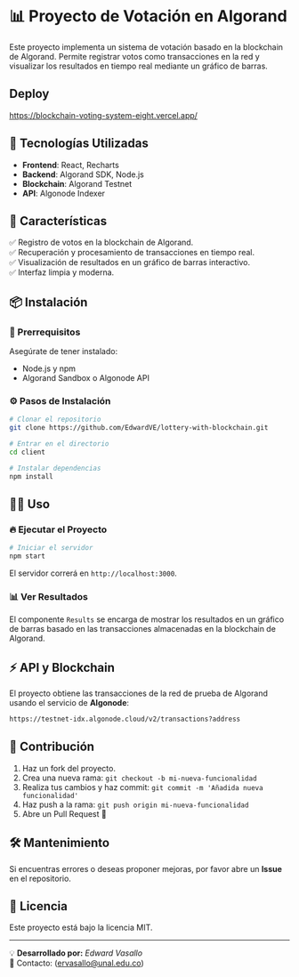 # 📊 Proyecto de Votación en Algorand

Este proyecto implementa un sistema de votación basado en la blockchain de Algorand. Permite registrar votos como transacciones en la red y visualizar los resultados en tiempo real mediante un gráfico de barras.

## Deploy
https://blockchain-voting-system-eight.vercel.app/

## 🚀 Tecnologías Utilizadas

- **Frontend**: React, Recharts
- **Backend**: Algorand SDK, Node.js
- **Blockchain**: Algorand Testnet
- **API**: Algonode Indexer

## 📌 Características

✅ Registro de votos en la blockchain de Algorand.  
✅ Recuperación y procesamiento de transacciones en tiempo real.  
✅ Visualización de resultados en un gráfico de barras interactivo.  
✅ Interfaz limpia y moderna.

## 📦 Instalación

### 🔧 Prerrequisitos
Asegúrate de tener instalado:
- Node.js y npm
- Algorand Sandbox o Algonode API

### ⚙️ Pasos de Instalación
```sh
# Clonar el repositorio
git clone https://github.com/EdwardVE/lottery-with-blockchain.git

# Entrar en el directorio
cd client

# Instalar dependencias
npm install
```

## 🏃‍♂️ Uso

### 🔥 Ejecutar el Proyecto
```sh
# Iniciar el servidor
npm start
```
El servidor correrá en `http://localhost:3000`.

### 📊 Ver Resultados
El componente `Results` se encarga de mostrar los resultados en un gráfico de barras basado en las transacciones almacenadas en la blockchain de Algorand.

## ⚡ API y Blockchain
El proyecto obtiene las transacciones de la red de prueba de Algorand usando el servicio de **Algonode**:
```sh
https://testnet-idx.algonode.cloud/v2/transactions?address
```

## 🤝 Contribución
1. Haz un fork del proyecto.
2. Crea una nueva rama: `git checkout -b mi-nueva-funcionalidad`
3. Realiza tus cambios y haz commit: `git commit -m 'Añadida nueva funcionalidad'`
4. Haz push a la rama: `git push origin mi-nueva-funcionalidad`
5. Abre un Pull Request 🚀

## 🛠️ Mantenimiento
Si encuentras errores o deseas proponer mejoras, por favor abre un **Issue** en el repositorio.

## 📄 Licencia
Este proyecto está bajo la licencia MIT.

---
💡 **Desarrollado por:** *Edward Vasallo*  
📩 Contacto: (ervasallo@unal.edu.co)


